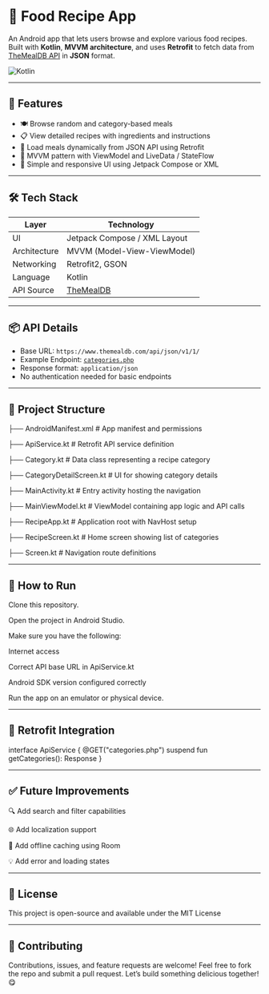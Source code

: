 # 🍲 Food Recipe App

An Android app that lets users browse and explore various food recipes. Built with **Kotlin**, **MVVM architecture**, and uses **Retrofit** to fetch data from [TheMealDB API](https://www.themealdb.com/api.php) in **JSON** format.

![Kotlin](https://img.shields.io/badge/Language-Kotlin-orange)

---

## 📱 Features

- 🍽️ Browse random and category-based meals  
- 📋 View detailed recipes with ingredients and instructions  
- 🔄 Load meals dynamically from JSON API using Retrofit  
- 🧠 MVVM pattern with ViewModel and LiveData / StateFlow  
- 🎨 Simple and responsive UI using Jetpack Compose or XML  

---

## 🛠️ Tech Stack

| Layer         | Technology                        |
|---------------|-----------------------------------|
| UI            | Jetpack Compose / XML Layout      |
| Architecture  | MVVM (Model-View-ViewModel)       |
| Networking    | Retrofit2, GSON                   |
| Language      | Kotlin                            |
| API Source    | [TheMealDB](https://www.themealdb.com/api.php) |

---

## 📦 API Details

- Base URL: `https://www.themealdb.com/api/json/v1/1/`  
- Example Endpoint: [`categories.php`](https://www.themealdb.com/api/json/v1/1/categories.php)  
- Response format: `application/json`  
- No authentication needed for basic endpoints

---

## 📁 Project Structure


├── AndroidManifest.xml           # App manifest and permissions

├── ApiService.kt                 # Retrofit API service definition

├── Category.kt                   # Data class representing a recipe category

├── CategoryDetailScreen.kt       # UI for showing category details

├── MainActivity.kt               # Entry activity hosting the navigation

├── MainViewModel.kt              # ViewModel containing app logic and API calls

├── RecipeApp.kt                  # Application root with NavHost setup

├── RecipeScreen.kt               # Home screen showing list of categories

├── Screen.kt                     # Navigation route definitions

---

## 🚀 How to Run

Clone this repository.

Open the project in Android Studio.

Make sure you have the following:

Internet access

Correct API base URL in ApiService.kt

Android SDK version configured correctly

Run the app on an emulator or physical device.

---
## 🔗 Retrofit Integration

interface ApiService {
    @GET("categories.php")
    suspend fun getCategories(): Response<CategoryResponse>
}

---
## ✅ Future Improvements

🔍 Add search and filter capabilities

🌐 Add localization support

💾 Add offline caching using Room

💡 Add error and loading states


---
## 📄 License
This project is open-source and available under the MIT License

---
## 🤝 Contributing
Contributions, issues, and feature requests are welcome!
Feel free to fork the repo and submit a pull request.
Let’s build something delicious together! 😋
